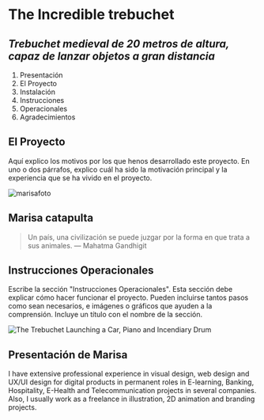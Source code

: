 
[img1]: /ruta/a/la/image.jpg "Catapulta"
# The Incredible trebuchet
## _Trebuchet medieval de 20 metros de altura, capaz de lanzar objetos a gran distancia_

1. Presentación
2. El Proyecto
3. Instalación
4. Instrucciones
5. Operacionales
6. Agradecimientos

## El Proyecto

Aquí explico los motivos por los que henos desarrollado este proyecto. En uno o dos párrafos, explico cuál ha sido la motivación principal y la experiencia que se ha vivido en el proyecto.


![marisafoto](http://marisaposada.ueuo.com/img/fotowebmovil.png)

## Marisa catapulta
> Un país, una civilización se puede juzgar por la forma en que trata a sus animales.  — Mahatma Gandhigit

## Instrucciones Operacionales

Escribe la sección "Instrucciones Operacionales". Esta sección debe explicar cómo hacer funcionar el proyecto. Pueden incluirse tantos pasos como sean necesarios, e imágenes o gráficos que ayuden a la comprensión. Incluye un título con el nombre de la sección.

![The Trebuchet   Launching a Car, Piano and Incendiary Drum](https://i.makeagif.com/media/8-23-2018/YczR6O.gif)
## Presentación de Marisa
  I have extensive professional experience in visual design, web design and UX/UI design for digital products in permanent roles in E-learning, Banking, Hospitality, E-Health and Telecommunication projects in several companies. Also, I usually work as a freelance in illustration, 2D animation and branding projects.

